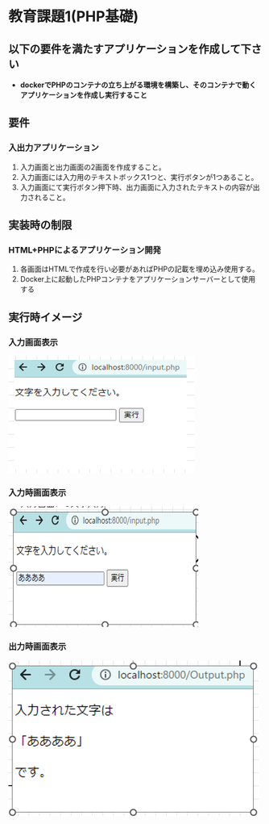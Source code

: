 # 教育課題1(PHP基礎)

## 以下の要件を満たすアプリケーションを作成して下さい

- **dockerでPHPのコンテナの立ち上がる環境を構築し、そのコンテナで動くアプリケーションを作成し実行すること**

## 要件 

### 入出力アプリケーション

1. 入力画面と出力画面の2画面を作成すること。
2. 入力画面には入力用のテキストボックス1つと、実行ボタンが1つあること。
3. 入力画面にて実行ボタン押下時、出力画面に入力されたテキストの内容が出力されること。
  
## 実装時の制限

### HTML+PHPによるアプリケーション開発

1. 各画面はHTMLで作成を行い必要があればPHPの記載を埋め込み使用する。
2. Docker上に起動したPHPコンテナをアプリケーションサーバーとして使用する
  
## 実行時イメージ

### 入力画面表示

![入力画面表示](top.png)

### 入力時画面表示

![入力時画面表示](input.png)

### 出力時画面表示

![出力時画面表示](output.png)